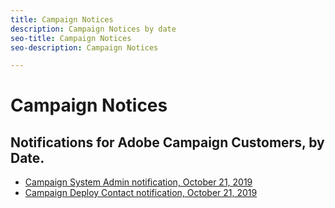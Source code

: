 ```yaml
---
title: Campaign Notices
description: Campaign Notices by date
seo-title: Campaign Notices
seo-description: Campaign Notices

---
```


# Campaign Notices

## Notifications for Adobe Campaign Customers, by Date.

* [Campaign System Admin notification, October 21, 2019](campaign-admin.md)
* [Campaign Deploy Contact notification, October 21, 2019](campaign-deploy.md)
